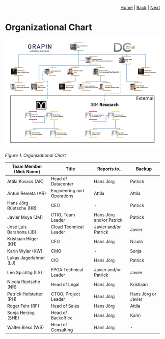 <p align="right">
<a href="README.md">Home</a> | <a href="README.md">Back</a> | <a href="/schweizerdeutsch/README.md">Next</a>
</p>

# Organizational Chart

![Figure 1. Organizational Chart](/png/190912_GRAPIN_org_chart_v0.07.png)

*Figure 1. Organizational Chart*

| Team Member (Nick Name) | Title | Reports to... | Backup |
| ------ | ------ | ------ | ------ |
| Attila Kovacs (AK) | Head of Datacenter | Hans Jörg | Patrick |
| Antun Remeta (AR) | Engineering and Operations | Attila | Attila |
| Hans Jörg Rüetsche (HR) | CEO | - | Patrick |
| Javier Moya (JM) | CTIO, Team Leader | Hans Jörg and/or Patrick| Patrick |
| José Luis Barahona (JB) | Cloud Technical Leader | Javier and/or Patrick | Javier |
| Kristiaan Hilger (KH) | CFO | Hans Jörg | Nicola |
| Karin Wyler (KW) | CMO | - | Sonja |
| Lukas Jagerlehner (LJ) | CIO | Hans Jörg | Patrick |
| Leo Spichtig (LS) | FPGA Technical Leader | Javier and/or Patrick | Javier |
| Nicola Rüetsche (NR) | Head of Legal | Hans Jörg | Kristiaan |
| Patrick Hofstetter (PH) | CTOO, Project Leader | Hans Jörg | Hans Jörg or Javier |
| Roger Fehr (RF) | Head of Sales | Hans Jörg | Attila |
| Sonja Herzog (SHE) | Head of Backoffice | Hans Jörg | Karin |
| Walter Bless (WB) | Head of Consulting | Hans Jörg | - |